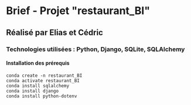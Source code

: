 # Brief - Projet "restaurant_BI"
## Réalisé par Elias et Cédric
### Technologies utilisées : Python, Django, SQLite, SQLAlchemy

#### Installation des prérequis

    conda create -n restaurant_BI
    conda activate restaurant_BI
    conda install sqlalchemy
    conda install django
    conda install python-dotenv
    